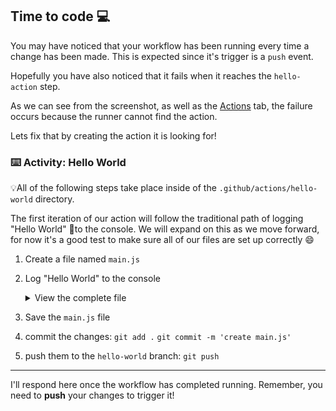 ## Time to code 💻

You may have noticed that your workflow has been running every time a change has been made.  This is expected since it's trigger is a `push` event.

Hopefully you have also noticed that it fails when it reaches the `hello-action` step.

As we can see from the screenshot, as well as the [Actions]({{actionsUrl}}) tab, the failure occurs because the runner cannot find the action.  

Lets fix that by creating the action it is looking for!

### :keyboard: Activity: Hello World

💡All of the following steps take place inside of the `.github/actions/hello-world` directory. 

The first iteration of our action will follow the traditional path of logging "Hello World" 👋to the console.  We will expand on this as we move forward, for now it's a good test to make sure all of our files are set up correctly 😄

1. Create a file named `main.js`
2. Log "Hello World" to the console
    <details><summary>View the complete file</summary>

    ```javascript
    console.log("Hello World")
    ```
    </details>


3. Save the `main.js` file
4. commit the changes:
   `git add .`
   `git commit -m 'create main.js'`
5. push them to the `hello-world` branch:
   `git push`

---
I'll respond here once the workflow has completed running.  Remember, you need to **push** your changes to trigger it!